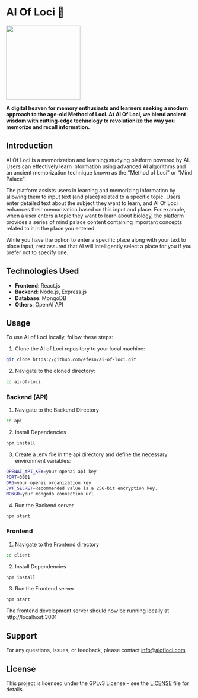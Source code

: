 ﻿# AI Of Loci 🧠
[comment]: <img src="https://github.com/efesn/ai-of-loci/assets/122704426/a6b67f96-805f-4d80-a2db-f4625ae1469c" width="430">

<img src="https://github.com/efesn/ai-of-loci/assets/122704426/a8d05f6e-a925-417a-ad7b-3eafb3e9ba3f" width="200">



__A digital heaven for memory enthusiasts and learners seeking a modern approach to the age-old Method of Loci. At AI Of Loci, we blend ancient wisdom with cutting-edge technology to revolutionize the way you memorize and recall information.__

## Introduction

AI Of Loci is a memorization and learning/studying platform powered by AI. Users can effectively learn information using advanced AI algorithms and an ancient memorization technique known as the "Method of Loci" or "Mind Palace".

The platform assists users in learning and memorizing information by allowing them to input text (and place) related to a specific topic. Users enter detailed text about the subject they want to learn, and AI Of Loci enhances their memorization based on this input and place. For example, when a user enters a topic they want to learn about biology, the platform provides a series of mind palace content containing important concepts related to it in the place you entered.

While you have the option to enter a specific place along with your text to place input, rest assured that AI will intelligently select a place for you if you prefer not to specify one.

## Technologies Used

- **Frontend**: React.js
- **Backend**: Node.js, Express.js
- **Database**: MongoDB
- **Others**: OpenAI API

## Usage

To use AI of Loci locally, follow these steps:

1. Clone the AI of Loci repository to your local machine:

```bash
git clone https://github.com/efesn/ai-of-loci.git
```

2. Navigate to the cloned directory:
```bash
cd ai-of-loci
```

### Backend (API)

1. Navigate to the Backend Directory

```bash
cd api
```

2. Install Dependencies

```bash
npm install
```

3. Create a .env file in the api directory and define the necessary environment variables:

```bash
OPENAI_API_KEY=your openai api key
PORT=3001
ORG=your openai organization key
JWT_SECRET=Recommended value is a 256-bit encryption key.
MONGO=your mongodb connection url
```

4. Run the Backend server

```bash
npm start
```

### Frontend

1. Navigate to the Frontend directory
```bash
cd client
```

2. Install Dependencies

```bash
npm install
```

3. Run the Frontend server

```bash
npm start
```

The frontend development server should now be running locally at http://localhost:3001


## Support

For any questions, issues, or feedback, please contact info@aiofloci.com

## License

This project is licensed under the GPLv3 License - see the [LICENSE](LICENSE) file for details.

